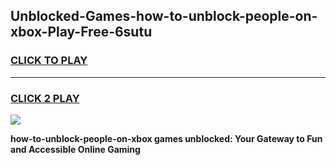 
## Unblocked-Games-how-to-unblock-people-on-xbox-Play-Free-6sutu
<h3>
<a href="https://premium76.site?title=how-to-unblock-people-on-xbox&ref=12A">CLICK TO PLAY</a></h3>
<hr>

<h3>
<a href="https://premium76.site?title=how-to-unblock-people-on-xbox&ref=12A">CLICK 2 PLAY</a>
  
</h3>

<a href="https://premium76.site?title=how-to-unblock-people-on-xbox&ref=12A"><img src="https://clearcache.store/games.png"></a>


**how-to-unblock-people-on-xbox games unblocked: Your Gateway to Fun and Accessible Online Gaming**
